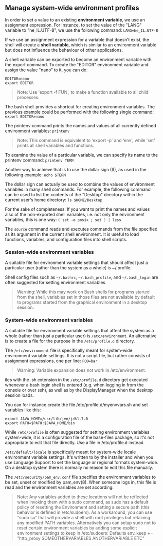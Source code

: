 ## Manage system-wide environment profiles

In order to set a value to an existing **environment variable**, we use an assignment expression. For instance, to set the value of the "LANG" variable to "he_IL.UTF-8", we use the following command: `LANG=he_IL.UTF-8`

If we use an assignment expression for a variable that doesn't exist, the shell will create a **shell variable**, which is similar to an environment variable but does not influence the behaviour of other applications.

A shell variable can be exported to become an environment variable with the export command. To create the "EDITOR" environment variable and assign the value "nano" to it, you can do:
```
EDITOR=nano
export EDITOR
```

> Note: Use 'export -f FUN', to make a function available to all child processes.

The bash shell provides a shortcut for creating environment variables. The previous example could be performed with the following single command:
`export EDITOR=nano`

The printenv command prints the names and values of all currently defined environment variables: `printenv` 

> Note: This command is equivalent to 'export -p' and 'env', while 'set' prints all shell variables and functions.

To examine the value of a particular variable, we can specify its name to the printenv command: `printenv TERM`

Another way to achieve that is to use the dollar sign ($), as used in the following example: `echo $TERM`

The dollar sign can actually be used to combine the values of environment variables in many shell commands. For example, the following command can be used to list the contents of the "Desktop" directory within the current user's home directory: `ls $HOME/Desktop`

For the sake of completeness: If you want to print the names and values also of the non-exported shell variables, i.e. not only the environment variables, this is one way: `( set -o posix ; set ) | less`

The `source` command reads and executes commands from the file specified as its argument in the current shell environment. It is useful to load functions, variables, and configuration files into shell scripts.

### Session-wide environment variables

A suitable file for environment variable settings that should affect just a particular user (rather than the system as a whole) is ~/.profile.

Shell config files such as `~/.bashrc`, `~/.bash_profile`, and `~/.bash_login` are often suggested for setting environment variables. 

> Warning: While this may work on Bash shells for programs started from the shell, variables set in those files are not available by default to programs started from the graphical environment in a desktop session. 

### System-wide environment variables

A suitable file for environment variable settings that affect the system as a whole (rather than just a particular user) is `/etc/environment`. An alternative is to create a file for the purpose in the `/etc/profile.d` directory. 

The `/etc/environment` file is specifically meant for system-wide environment variable settings. It is not a script file, but rather consists of assignment expressions, one per line: `FOO=bar`

> Warning: Variable expansion does not work in /etc/environment. 

iles with the .sh extension in the `/etc/profile.d` directory get executed whenever a bash login shell is entered (e.g. when logging in from the console or over ssh), as well as by the DisplayManager when the desktop session loads.

You can for instance create the file /etc/profile.d/myenvvars.sh and set variables like this:
```
export JAVA_HOME=/usr/lib/jvm/jdk1.7.0
export PATH=$PATH:$JAVA_HOME/bin
```

While `/etc/profile` is often suggested for setting environment variables system-wide, it is a configuration file of the base-files package, so it's not appropriate to edit that file directly. Use a file in /etc/profile.d instead.

`/etc/default/locale` is specifically meant for system-wide locale environment variable settings. It's written to by the installer and when you use Language Support to set the language or regional formats system-wide. On a desktop system there is normally no reason to edit this file manually. 

The `/etc/security/pam_env.conf` file specifies the environment variables to be set, unset or modified by pam_env(8). When someone logs in, this file is read and the environment variables are set according.

> Note: Any variables added to these locations will not be reflected when invoking them with a sudo command, as sudo has a default policy of resetting the Environment and setting a secure path (this behavior is defined in /etc/sudoers). As a workaround, you can use "sudo su" that will provide a shell with root privileges but retaining any modified PATH variables. Alternatively you can setup sudo not to reset certain environment variables by adding some explicit environment settings to keep in /etc/sudoers: Defaults env_keep += "http_proxy SOMEOTHERVARIABLES ANOTHERVARIABLE ETC"